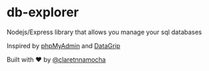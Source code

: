 # db-explorer

Nodejs/Express library that allows you manage your sql databases

Inspired by [phpMyAdmin](https://www.phpmyadmin.net) and [DataGrip](https://www.jetbrains.com/datagrip/)

Built with ❤️ by [@claretnnamocha](https://github.com/claretnnamocha)
